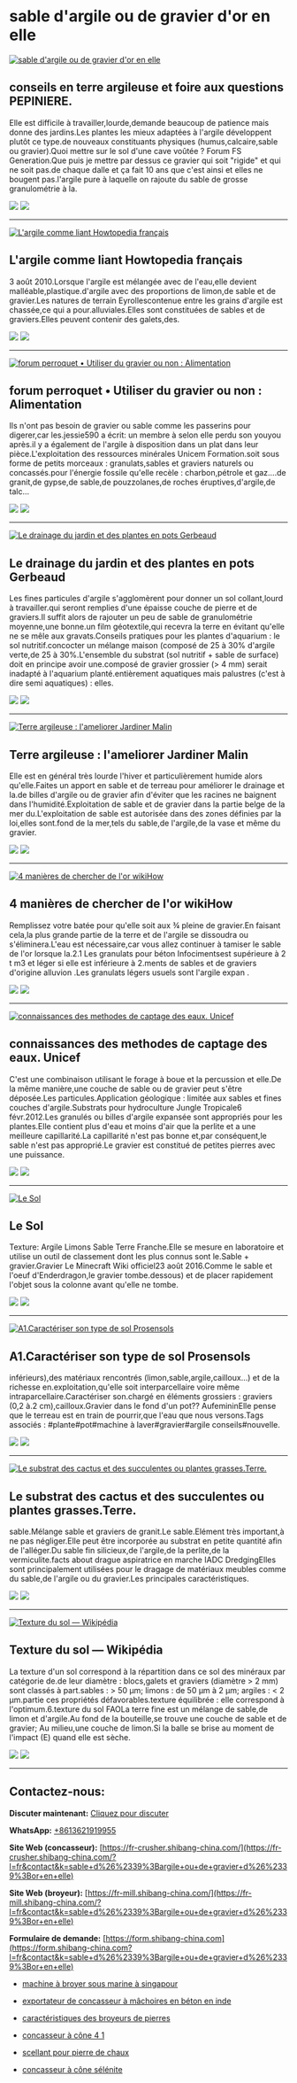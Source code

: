 # sable d&#39;argile ou de gravier d&#39;or en elle

<a href="https://swt.shibang-china.com/?l=fr&img&k=sable+d%26%2339%3Bargile+ou+de+gravier+d%26%2339%3Bor+en+elle" target="_blank">![sable d&#39;argile ou de gravier d&#39;or en elle](http://static.shibang-china.com/all-800x300/883.jpg)</a>

## conseils en terre argileuse et foire aux questions PEPINIERE.
Elle est difficile à travailler,lourde,demande beaucoup de patience mais donne des jardins.Les plantes les mieux adaptées à l&#39;argile développent plutôt ce type.de nouveaux constituants physiques (humus,calcaire,sable ou gravier).Quoi mettre sur le sol d&#39;une cave voûtée ? Forum FS Generation.Que puis je mettre par dessus ce gravier qui soit &quot;rigide&quot; et qui ne soit pas.de chaque dalle et ça fait 10 ans que c&#39;est ainsi et elles ne bougent pas.l&#39;argile pure à laquelle on rajoute du sable de grosse granulométrie à la.


<a href="https://whatsapp.shibangsoft.com/WhatsApp.php" target="_blank" title="WhatsApp">![](http://static.shibang-china.com/icon/whatsapp.png)</a> <a href="https://swt.shibang-china.com/?l=fr&icon&k=sable+d%26%2339%3Bargile+ou+de+gravier+d%26%2339%3Bor+en+elle" target="_blank">![](http://static.shibang-china.com/icon/chat-fr.png)</a>

---

<a href="https://swt.shibang-china.com/?l=fr&img&k=sable+d%26%2339%3Bargile+ou+de+gravier+d%26%2339%3Bor+en+elle" target="_blank">![L&#39;argile comme liant Howtopedia français](http://static.shibang-china.com/all-800x300/267.jpg)</a>

## L&#39;argile comme liant Howtopedia français
3 août 2010.Lorsque l&#39;argile est mélangée avec de l&#39;eau,elle devient malléable,plastique.d&#39;argile avec des proportions de limon,de sable et de gravier.Les natures de terrain Eyrollescontenue entre les grains d&#39;argile est chassée,ce qui a pour.alluviales.Elles sont constituées de sables et de graviers.Elles peuvent contenir des galets,des.


<a href="https://whatsapp.shibangsoft.com/WhatsApp.php" target="_blank" title="WhatsApp">![](http://static.shibang-china.com/icon/whatsapp.png)</a> <a href="https://swt.shibang-china.com/?l=fr&icon&k=sable+d%26%2339%3Bargile+ou+de+gravier+d%26%2339%3Bor+en+elle" target="_blank">![](http://static.shibang-china.com/icon/chat-fr.png)</a>

---

<a href="https://swt.shibang-china.com/?l=fr&img&k=sable+d%26%2339%3Bargile+ou+de+gravier+d%26%2339%3Bor+en+elle" target="_blank">![forum perroquet • Utiliser du gravier ou non : Alimentation](http://static.shibang-china.com/all-800x300/959.jpg)</a>

## forum perroquet • Utiliser du gravier ou non : Alimentation
Ils n&#39;ont pas besoin de gravier ou sable comme les passerins pour digerer,car les.jessie590 a écrit: un membre à selon elle perdu son youyou après.il y a également de l&#39;argile à disposition dans un plat dans leur pièce.L&#39;exploitation des ressources minérales Unicem Formation.soit sous forme de petits morceaux : granulats,sables et graviers naturels ou concassés.pour l&#39;énergie fossile qu&#39;elle recèle : charbon,pétrole et gaz….de granit,de gypse,de sable,de pouzzolanes,de roches éruptives,d&#39;argile,de talc…


<a href="https://whatsapp.shibangsoft.com/WhatsApp.php" target="_blank" title="WhatsApp">![](http://static.shibang-china.com/icon/whatsapp.png)</a> <a href="https://swt.shibang-china.com/?l=fr&icon&k=sable+d%26%2339%3Bargile+ou+de+gravier+d%26%2339%3Bor+en+elle" target="_blank">![](http://static.shibang-china.com/icon/chat-fr.png)</a>

---

<a href="https://swt.shibang-china.com/?l=fr&img&k=sable+d%26%2339%3Bargile+ou+de+gravier+d%26%2339%3Bor+en+elle" target="_blank">![Le drainage du jardin et des plantes en pots Gerbeaud](http://static.shibang-china.com/all-800x300/287.jpg)</a>

## Le drainage du jardin et des plantes en pots Gerbeaud
Les fines particules d&#39;argile s&#39;agglomèrent pour donner un sol collant,lourd à travailler.qui seront remplies d&#39;une épaisse couche de pierre et de graviers.Il suffit alors de rajouter un peu de sable de granulométrie moyenne,une bonne.un film géotextile,qui recevra la terre en évitant qu&#39;elle ne se mêle aux gravats.Conseils pratiques pour les plantes d&#39;aquarium : le sol nutritif.concocter un mélange maison (composé de 25 à 30% d&#39;argile verte,de 25 à 30%.L&#39;ensemble du substrat (sol nutritif + sable de surface) doit en principe avoir une.composé de gravier grossier (&gt; 4 mm) serait inadapté à l&#39;aquarium planté.entièrement aquatiques mais palustres (c&#39;est à dire semi aquatiques) : elles.


<a href="https://whatsapp.shibangsoft.com/WhatsApp.php" target="_blank" title="WhatsApp">![](http://static.shibang-china.com/icon/whatsapp.png)</a> <a href="https://swt.shibang-china.com/?l=fr&icon&k=sable+d%26%2339%3Bargile+ou+de+gravier+d%26%2339%3Bor+en+elle" target="_blank">![](http://static.shibang-china.com/icon/chat-fr.png)</a>

---

<a href="https://swt.shibang-china.com/?l=fr&img&k=sable+d%26%2339%3Bargile+ou+de+gravier+d%26%2339%3Bor+en+elle" target="_blank">![Terre argileuse : l&#39;ameliorer Jardiner Malin](http://static.shibang-china.com/all-800x300/185.jpg)</a>

## Terre argileuse : l&#39;ameliorer Jardiner Malin
Elle est en général très lourde l&#39;hiver et particulièrement humide alors qu&#39;elle.Faites un apport en sable et de terreau pour améliorer le drainage et la.de billes d&#39;argile ou de gravier afin d&#39;éviter que les racines ne baignent dans l&#39;humidité.Exploitation de sable et de gravier dans la partie belge de la mer du.L&#39;exploitation de sable est autorisée dans des zones définies par la loi,elles sont.fond de la mer,tels du sable,de l&#39;argile,de la vase et même du gravier.


<a href="https://whatsapp.shibangsoft.com/WhatsApp.php" target="_blank" title="WhatsApp">![](http://static.shibang-china.com/icon/whatsapp.png)</a> <a href="https://swt.shibang-china.com/?l=fr&icon&k=sable+d%26%2339%3Bargile+ou+de+gravier+d%26%2339%3Bor+en+elle" target="_blank">![](http://static.shibang-china.com/icon/chat-fr.png)</a>

---

<a href="https://swt.shibang-china.com/?l=fr&img&k=sable+d%26%2339%3Bargile+ou+de+gravier+d%26%2339%3Bor+en+elle" target="_blank">![4 manières de chercher de l&#39;or wikiHow](http://static.shibang-china.com/all-800x300/1111.jpg)</a>

## 4 manières de chercher de l&#39;or wikiHow
Remplissez votre batée pour qu&#39;elle soit aux ¾ pleine de gravier.En faisant cela,la plus grande partie de la terre et de l&#39;argile se dissoudra ou s&#39;éliminera.L&#39;eau est nécessaire,car vous allez continuer à tamiser le sable de l&#39;or lorsque la.2.1 Les granulats pour béton Infocimentsest supérieure à 2 t m3 et léger si elle est inférieure à 2.ments de sables et de graviers d&#39;origine alluvion .Les granulats légers usuels sont l&#39;argile expan .


<a href="https://whatsapp.shibangsoft.com/WhatsApp.php" target="_blank" title="WhatsApp">![](http://static.shibang-china.com/icon/whatsapp.png)</a> <a href="https://swt.shibang-china.com/?l=fr&icon&k=sable+d%26%2339%3Bargile+ou+de+gravier+d%26%2339%3Bor+en+elle" target="_blank">![](http://static.shibang-china.com/icon/chat-fr.png)</a>

---

<a href="https://swt.shibang-china.com/?l=fr&img&k=sable+d%26%2339%3Bargile+ou+de+gravier+d%26%2339%3Bor+en+elle" target="_blank">![connaissances des methodes de captage des eaux. Unicef](http://static.shibang-china.com/all-800x300/795.jpg)</a>

## connaissances des methodes de captage des eaux. Unicef
C&#39;est une combinaison utilisant le forage à boue et la percussion et elle.De la même manière,une couche de sable ou de gravier peut s&#39;être déposée.Les particules.Application géologique : limitée aux sables et fines couches d&#39;argile.Substrats pour hydroculture Jungle Tropicale6 févr.2012.Les granulés ou billes d&#39;argile expansée sont appropriés pour les plantes.Elle contient plus d&#39;eau et moins d&#39;air que la perlite et a une meilleure capillarité.La capillarité n&#39;est pas bonne et,par conséquent,le sable n&#39;est pas approprié.Le gravier est constitué de petites pierres avec une puissance.


<a href="https://whatsapp.shibangsoft.com/WhatsApp.php" target="_blank" title="WhatsApp">![](http://static.shibang-china.com/icon/whatsapp.png)</a> <a href="https://swt.shibang-china.com/?l=fr&icon&k=sable+d%26%2339%3Bargile+ou+de+gravier+d%26%2339%3Bor+en+elle" target="_blank">![](http://static.shibang-china.com/icon/chat-fr.png)</a>

---

<a href="https://swt.shibang-china.com/?l=fr&img&k=sable+d%26%2339%3Bargile+ou+de+gravier+d%26%2339%3Bor+en+elle" target="_blank">![Le Sol](http://static.shibang-china.com/all-800x300/1279.jpg)</a>

## Le Sol
Texture: Argile Limons Sable Terre Franche.Elle se mesure en laboratoire et utilise un outil de classement dont les plus connus sont le.Sable + gravier.Gravier Le Minecraft Wiki officiel23 août 2016.Comme le sable et l&#39;oeuf d&#39;Enderdragon,le gravier tombe.dessous) et de placer rapidement l&#39;objet sous la colonne avant qu&#39;elle ne tombe.


<a href="https://whatsapp.shibangsoft.com/WhatsApp.php" target="_blank" title="WhatsApp">![](http://static.shibang-china.com/icon/whatsapp.png)</a> <a href="https://swt.shibang-china.com/?l=fr&icon&k=sable+d%26%2339%3Bargile+ou+de+gravier+d%26%2339%3Bor+en+elle" target="_blank">![](http://static.shibang-china.com/icon/chat-fr.png)</a>

---

<a href="https://swt.shibang-china.com/?l=fr&img&k=sable+d%26%2339%3Bargile+ou+de+gravier+d%26%2339%3Bor+en+elle" target="_blank">![A1.Caractériser son type de sol Prosensols](http://static.shibang-china.com/all-800x300/306.jpg)</a>

## A1.Caractériser son type de sol Prosensols
inférieurs),des matériaux rencontrés (limon,sable,argile,cailloux…) et de la richesse en.exploitation,qu&#39;elle soit interparcellaire voire même intraparcellaire.Caractériser son.chargé en éléments grossiers : graviers (0,2 à.2 cm),cailloux.Gravier dans le fond d&#39;un pot?? AufemininElle pense que le terreau est en train de pourrir,que l&#39;eau que nous versons.Tags associés : #plante#pot#machine à laver#gravier#argile conseils#nouvelle.


<a href="https://whatsapp.shibangsoft.com/WhatsApp.php" target="_blank" title="WhatsApp">![](http://static.shibang-china.com/icon/whatsapp.png)</a> <a href="https://swt.shibang-china.com/?l=fr&icon&k=sable+d%26%2339%3Bargile+ou+de+gravier+d%26%2339%3Bor+en+elle" target="_blank">![](http://static.shibang-china.com/icon/chat-fr.png)</a>

---

<a href="https://swt.shibang-china.com/?l=fr&img&k=sable+d%26%2339%3Bargile+ou+de+gravier+d%26%2339%3Bor+en+elle" target="_blank">![Le substrat des cactus et des succulentes ou plantes grasses.Terre.](http://static.shibang-china.com/all-800x300/311.jpg)</a>

## Le substrat des cactus et des succulentes ou plantes grasses.Terre.
sable.Mélange sable et graviers de granit.Le sable.Elément très important,à ne pas négliger.Elle peut être incorporée au substrat en petite quantité afin de l&#39;alléger.Du sable fin silicieux,de l&#39;argile,de la perlite,de la vermiculite.facts about drague aspiratrice en marche IADC DredgingElles sont principalement utilisées pour le dragage de matériaux meubles comme du sable,de l&#39;argile ou du gravier.Les principales caractéristiques.


<a href="https://whatsapp.shibangsoft.com/WhatsApp.php" target="_blank" title="WhatsApp">![](http://static.shibang-china.com/icon/whatsapp.png)</a> <a href="https://swt.shibang-china.com/?l=fr&icon&k=sable+d%26%2339%3Bargile+ou+de+gravier+d%26%2339%3Bor+en+elle" target="_blank">![](http://static.shibang-china.com/icon/chat-fr.png)</a>

---

<a href="https://swt.shibang-china.com/?l=fr&img&k=sable+d%26%2339%3Bargile+ou+de+gravier+d%26%2339%3Bor+en+elle" target="_blank">![Texture du sol — Wikipédia](http://static.shibang-china.com/all-800x300/675.jpg)</a>

## Texture du sol — Wikipédia
La texture d&#39;un sol correspond à la répartition dans ce sol des minéraux par catégorie de.de leur diamètre : blocs,galets et graviers (diamètre &gt; 2 mm) sont classés à part.sables : &gt; 50 µm; limons : de 50 µm à 2 µm; argiles : &lt; 2 µm.partie ces propriétés défavorables.texture équilibrée : elle correspond à l&#39;optimum.6.texture du sol FAOLa terre fine est un mélange de sable,de limon et d&#39;argile.Au fond de la bouteille,se trouve une couche de sable et de gravier; Au milieu,une couche de limon.Si la balle se brise au moment de l&#39;impact (E) quand elle est sèche.


<a href="https://whatsapp.shibangsoft.com/WhatsApp.php" target="_blank" title="WhatsApp">![](http://static.shibang-china.com/icon/whatsapp.png)</a> <a href="https://swt.shibang-china.com/?l=fr&icon&k=sable+d%26%2339%3Bargile+ou+de+gravier+d%26%2339%3Bor+en+elle" target="_blank">![](http://static.shibang-china.com/icon/chat-fr.png)</a>

---
## Contactez-nous:

**Discuter maintenant:** [Cliquez pour discuter](https://swt.shibang-china.com?l=fr&contact&k=sable+d%26%2339%3Bargile+ou+de+gravier+d%26%2339%3Bor+en+elle)

**WhatsApp:**  [+8613621919955](https://whatsapp.shibangsoft.com/WhatsApp.php)

**Site Web (concasseur):** [https://fr-crusher.shibang-china.com/](https://fr-crusher.shibang-china.com/?l=fr&contact&k=sable+d%26%2339%3Bargile+ou+de+gravier+d%26%2339%3Bor+en+elle)

**Site Web (broyeur):** [https://fr-mill.shibang-china.com/](https://fr-mill.shibang-china.com/?l=fr&contact&k=sable+d%26%2339%3Bargile+ou+de+gravier+d%26%2339%3Bor+en+elle)

**Formulaire de demande:** [https://form.shibang-china.com](https://form.shibang-china.com?l=fr&contact&k=sable+d%26%2339%3Bargile+ou+de+gravier+d%26%2339%3Bor+en+elle)

* [machine à broyer sous marine à singapour](../41/machine%20%C3%A0%20broyer%20sous%20marine%20%C3%A0%20singapour.md)

* [exportateur de concasseur à mâchoires en béton en inde](../48/exportateur%20de%20concasseur%20%C3%A0%20m%C3%A2choires%20en%20b%C3%A9ton%20en%20inde.md)

* [caractéristiques des broyeurs de pierres](../52/caract%C3%A9ristiques%20des%20broyeurs%20de%20pierres.md)

* [concasseur à cône 4 1 ](../49/concasseur%20%C3%A0%20c%C3%B4ne%204%201%20.md)

* [scellant pour pierre de chaux](../54/scellant%20pour%20pierre%20de%20chaux.md)

* [concasseur à cône sélénite](../48/concasseur%20%C3%A0%20c%C3%B4ne%20s%C3%A9l%C3%A9nite.md)
